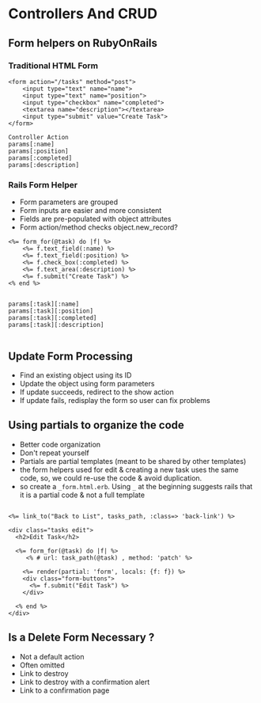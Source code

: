 # Controllers And CRUD

## Form helpers on RubyOnRails

### Traditional HTML Form

```
<form action="/tasks" method="post">
    <input type="text" name="name">
    <input type="text" name="position">
    <input type="checkbox" name="completed">
    <textarea name="description"></textarea>
    <input type="submit" value="Create Task">
</form>

Controller Action
params[:name]
params[:position]
params[:completed]
params[:description]
```

### Rails Form Helper

- Form parameters are grouped
- Form inputs are easier and more consistent
- Fields are pre-populated with object attributes
- Form action/method checks object.new_record?

```
<%= form_for(@task) do |f| %>
    <%= f.text_field(:name) %>
    <%= f.text_field(:position) %>
    <%= f.check_box(:completed) %>
    <%= f.text_area(:description) %>
    <%= f.submit("Create Task") %>
<% end %>


params[:task][:name]
params[:task][:position]
params[:task][:completed]
params[:task][:description]


```

## Update Form Processing

- Find an existing object using its ID
- Update the object using form parameters
- If update succeeds, redirect to the show action
- If update fails, redisplay the form so user can fix problems

## Using partials to organize the code
- Better code organization
- Don't repeat yourself
- Partials are partial templates (meant to be shared by other templates)
- the form helpers used for edit & creating a new task uses the same code, so, we could re-use the code & avoid duplication.
- so create a  `_form.html.erb`. Using `_` at the beginning suggests rails that it is a partial code & not a full template

```

<%= link_to("Back to List", tasks_path, :class=> 'back-link') %>

<div class="tasks edit">
  <h2>Edit Task</h2>

  <%= form_for(@task) do |f| %>
     <% # url: task_path(@task) , method: 'patch' %>
    
    <%= render(partial: 'form', locals: {f: f}) %> 
    <div class="form-buttons">
      <%= f.submit("Edit Task") %>
    </div>

  <% end %>
</div>

```

## Is a Delete Form Necessary ?

- Not a default action
- Often omitted
- Link to destroy
- Link to destroy with a confirmation alert
- Link to a confirmation page


